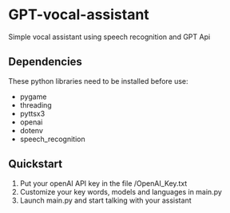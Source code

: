 # GPT-vocal-assistant
Simple vocal assistant using speech recognition and GPT Api

## Dependencies
These python libraries need to be installed before use:
- pygame
- threading
- pyttsx3
- openai
- dotenv
- speech_recognition

## Quickstart

1) Put your openAI API key in the file /OpenAI_Key.txt
2) Customize your key words, models and languages in main.py
3) Launch main.py and start talking with your assistant
